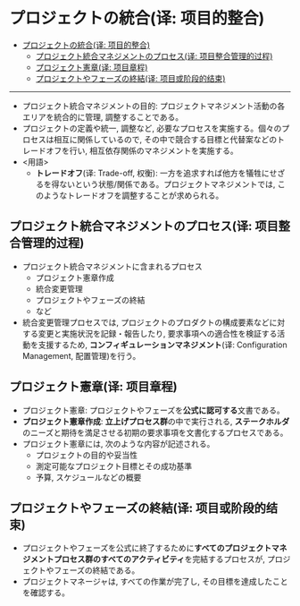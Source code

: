 # プロジェクトの統合(译: 项目的整合)

- [プロジェクトの統合(译: 项目的整合)](#プロジェクトの統合译-项目的整合)
  - [プロジェクト統合マネジメントのプロセス(译: 项目整合管理的过程)](#プロジェクト統合マネジメントのプロセス译-项目整合管理的过程)
  - [プロジェクト憲章(译: 项目章程)](#プロジェクト憲章译-项目章程)
  - [プロジェクトやフェーズの終結(译: 项目或阶段的结束)](#プロジェクトやフェーズの終結译-项目或阶段的结束)

---

- プロジェクト統合マネジメントの目的: プロジェクトマネジメント活動の各エリアを統合的に管理, 調整することである。
- プロジェクトの定義や統一, 調整など, 必要なプロセスを実施する。個々のプロセスは相互に関係しているので, その中で競合する目標と代替案などのトレードオフを行い, 相互依存関係のマネジメントを実施する。
- <用語>
  - **トレードオフ**(译: Trade-off, 权衡): 一方を追求すれば他方を犠牲にせざるを得ないという状態/関係である。プロジェクトマネジメントでは, このようなトレードオフを調整することが求められる。

## プロジェクト統合マネジメントのプロセス(译: 项目整合管理的过程)

- プロジェクト統合マネジメントに含まれるプロセス
  - プロジェクト憲章作成
  - 統合変更管理
  - プロジェクトやフェーズの終結
  - など
- 統合変更管理プロセスでは, プロジェクトのプロダクトの構成要素などに対する変更と実施状況を記録・報告したり, 要求事項への適合性を検証する活動を支援するため, **コンフィギュレーションマネジメント**(译: Configuration Management, 配置管理)を行う。

## プロジェクト憲章(译: 项目章程)

- プロジェクト憲章: プロジェクトやフェーズを**公式に認可する**文書である。
- **プロジェクト憲章作成**: **立上げプロセス群**の中で実行される, **ステークホルダ**のニーズと期待を満足させる初期の要求事項を文書化するプロセスである。
- プロジェクト憲章には, 次のような内容が記述される。
  - プロジェクトの目的や妥当性
  - 測定可能なプロジェクト目標とその成功基準
  - 予算, スケジュールなどの概要

## プロジェクトやフェーズの終結(译: 项目或阶段的结束)

- プロジェクトやフェーズを公式に終了するために**すべてのプロジェクトマネジメントプロセス群のすべてのアクティビティ**を完結するプロセスが, プロジェクトやフェーズの終結である。
- プロジェクトマネージャは, すべての作業が完了し, その目標を達成したことを確認する。
